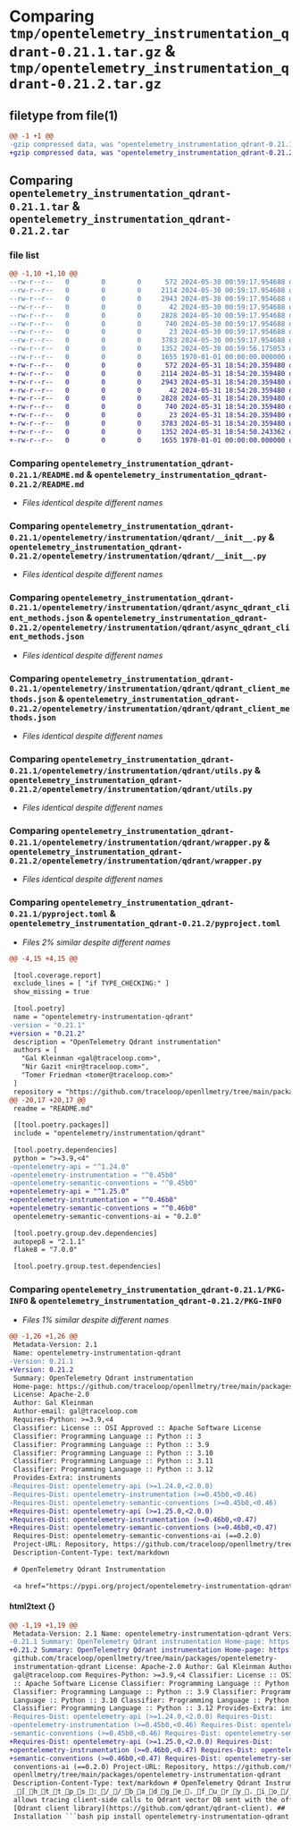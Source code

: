 # Comparing `tmp/opentelemetry_instrumentation_qdrant-0.21.1.tar.gz` & `tmp/opentelemetry_instrumentation_qdrant-0.21.2.tar.gz`

## filetype from file(1)

```diff
@@ -1 +1 @@
-gzip compressed data, was "opentelemetry_instrumentation_qdrant-0.21.1.tar", max compression
+gzip compressed data, was "opentelemetry_instrumentation_qdrant-0.21.2.tar", max compression
```

## Comparing `opentelemetry_instrumentation_qdrant-0.21.1.tar` & `opentelemetry_instrumentation_qdrant-0.21.2.tar`

### file list

```diff
@@ -1,10 +1,10 @@
--rw-r--r--   0        0        0      572 2024-05-30 00:59:17.954688 opentelemetry_instrumentation_qdrant-0.21.1/README.md
--rw-r--r--   0        0        0     2114 2024-05-30 00:59:17.954688 opentelemetry_instrumentation_qdrant-0.21.1/opentelemetry/instrumentation/qdrant/__init__.py
--rw-r--r--   0        0        0     2943 2024-05-30 00:59:17.954688 opentelemetry_instrumentation_qdrant-0.21.1/opentelemetry/instrumentation/qdrant/async_qdrant_client_methods.json
--rw-r--r--   0        0        0       42 2024-05-30 00:59:17.954688 opentelemetry_instrumentation_qdrant-0.21.1/opentelemetry/instrumentation/qdrant/config.py
--rw-r--r--   0        0        0     2828 2024-05-30 00:59:17.954688 opentelemetry_instrumentation_qdrant-0.21.1/opentelemetry/instrumentation/qdrant/qdrant_client_methods.json
--rw-r--r--   0        0        0      740 2024-05-30 00:59:17.954688 opentelemetry_instrumentation_qdrant-0.21.1/opentelemetry/instrumentation/qdrant/utils.py
--rw-r--r--   0        0        0       23 2024-05-30 00:59:17.954688 opentelemetry_instrumentation_qdrant-0.21.1/opentelemetry/instrumentation/qdrant/version.py
--rw-r--r--   0        0        0     3783 2024-05-30 00:59:17.954688 opentelemetry_instrumentation_qdrant-0.21.1/opentelemetry/instrumentation/qdrant/wrapper.py
--rw-r--r--   0        0        0     1352 2024-05-30 00:59:56.175053 opentelemetry_instrumentation_qdrant-0.21.1/pyproject.toml
--rw-r--r--   0        0        0     1655 1970-01-01 00:00:00.000000 opentelemetry_instrumentation_qdrant-0.21.1/PKG-INFO
+-rw-r--r--   0        0        0      572 2024-05-31 18:54:20.359480 opentelemetry_instrumentation_qdrant-0.21.2/README.md
+-rw-r--r--   0        0        0     2114 2024-05-31 18:54:20.359480 opentelemetry_instrumentation_qdrant-0.21.2/opentelemetry/instrumentation/qdrant/__init__.py
+-rw-r--r--   0        0        0     2943 2024-05-31 18:54:20.359480 opentelemetry_instrumentation_qdrant-0.21.2/opentelemetry/instrumentation/qdrant/async_qdrant_client_methods.json
+-rw-r--r--   0        0        0       42 2024-05-31 18:54:20.359480 opentelemetry_instrumentation_qdrant-0.21.2/opentelemetry/instrumentation/qdrant/config.py
+-rw-r--r--   0        0        0     2828 2024-05-31 18:54:20.359480 opentelemetry_instrumentation_qdrant-0.21.2/opentelemetry/instrumentation/qdrant/qdrant_client_methods.json
+-rw-r--r--   0        0        0      740 2024-05-31 18:54:20.359480 opentelemetry_instrumentation_qdrant-0.21.2/opentelemetry/instrumentation/qdrant/utils.py
+-rw-r--r--   0        0        0       23 2024-05-31 18:54:20.359480 opentelemetry_instrumentation_qdrant-0.21.2/opentelemetry/instrumentation/qdrant/version.py
+-rw-r--r--   0        0        0     3783 2024-05-31 18:54:20.359480 opentelemetry_instrumentation_qdrant-0.21.2/opentelemetry/instrumentation/qdrant/wrapper.py
+-rw-r--r--   0        0        0     1352 2024-05-31 18:54:50.243362 opentelemetry_instrumentation_qdrant-0.21.2/pyproject.toml
+-rw-r--r--   0        0        0     1655 1970-01-01 00:00:00.000000 opentelemetry_instrumentation_qdrant-0.21.2/PKG-INFO
```

### Comparing `opentelemetry_instrumentation_qdrant-0.21.1/README.md` & `opentelemetry_instrumentation_qdrant-0.21.2/README.md`

 * *Files identical despite different names*

### Comparing `opentelemetry_instrumentation_qdrant-0.21.1/opentelemetry/instrumentation/qdrant/__init__.py` & `opentelemetry_instrumentation_qdrant-0.21.2/opentelemetry/instrumentation/qdrant/__init__.py`

 * *Files identical despite different names*

### Comparing `opentelemetry_instrumentation_qdrant-0.21.1/opentelemetry/instrumentation/qdrant/async_qdrant_client_methods.json` & `opentelemetry_instrumentation_qdrant-0.21.2/opentelemetry/instrumentation/qdrant/async_qdrant_client_methods.json`

 * *Files identical despite different names*

### Comparing `opentelemetry_instrumentation_qdrant-0.21.1/opentelemetry/instrumentation/qdrant/qdrant_client_methods.json` & `opentelemetry_instrumentation_qdrant-0.21.2/opentelemetry/instrumentation/qdrant/qdrant_client_methods.json`

 * *Files identical despite different names*

### Comparing `opentelemetry_instrumentation_qdrant-0.21.1/opentelemetry/instrumentation/qdrant/utils.py` & `opentelemetry_instrumentation_qdrant-0.21.2/opentelemetry/instrumentation/qdrant/utils.py`

 * *Files identical despite different names*

### Comparing `opentelemetry_instrumentation_qdrant-0.21.1/opentelemetry/instrumentation/qdrant/wrapper.py` & `opentelemetry_instrumentation_qdrant-0.21.2/opentelemetry/instrumentation/qdrant/wrapper.py`

 * *Files identical despite different names*

### Comparing `opentelemetry_instrumentation_qdrant-0.21.1/pyproject.toml` & `opentelemetry_instrumentation_qdrant-0.21.2/pyproject.toml`

 * *Files 2% similar despite different names*

```diff
@@ -4,15 +4,15 @@
 
 [tool.coverage.report]
 exclude_lines = [ "if TYPE_CHECKING:" ]
 show_missing = true
 
 [tool.poetry]
 name = "opentelemetry-instrumentation-qdrant"
-version = "0.21.1"
+version = "0.21.2"
 description = "OpenTelemetry Qdrant instrumentation"
 authors = [
   "Gal Kleinman <gal@traceloop.com>",
   "Nir Gazit <nir@traceloop.com>",
   "Tomer Friedman <tomer@traceloop.com>"
 ]
 repository = "https://github.com/traceloop/openllmetry/tree/main/packages/opentelemetry-instrumentation-qdrant"
@@ -20,17 +20,17 @@
 readme = "README.md"
 
 [[tool.poetry.packages]]
 include = "opentelemetry/instrumentation/qdrant"
 
 [tool.poetry.dependencies]
 python = ">=3.9,<4"
-opentelemetry-api = "^1.24.0"
-opentelemetry-instrumentation = "^0.45b0"
-opentelemetry-semantic-conventions = "^0.45b0"
+opentelemetry-api = "^1.25.0"
+opentelemetry-instrumentation = "^0.46b0"
+opentelemetry-semantic-conventions = "^0.46b0"
 opentelemetry-semantic-conventions-ai = "0.2.0"
 
 [tool.poetry.group.dev.dependencies]
 autopep8 = "2.1.1"
 flake8 = "7.0.0"
 
 [tool.poetry.group.test.dependencies]
```

### Comparing `opentelemetry_instrumentation_qdrant-0.21.1/PKG-INFO` & `opentelemetry_instrumentation_qdrant-0.21.2/PKG-INFO`

 * *Files 1% similar despite different names*

```diff
@@ -1,26 +1,26 @@
 Metadata-Version: 2.1
 Name: opentelemetry-instrumentation-qdrant
-Version: 0.21.1
+Version: 0.21.2
 Summary: OpenTelemetry Qdrant instrumentation
 Home-page: https://github.com/traceloop/openllmetry/tree/main/packages/opentelemetry-instrumentation-qdrant
 License: Apache-2.0
 Author: Gal Kleinman
 Author-email: gal@traceloop.com
 Requires-Python: >=3.9,<4
 Classifier: License :: OSI Approved :: Apache Software License
 Classifier: Programming Language :: Python :: 3
 Classifier: Programming Language :: Python :: 3.9
 Classifier: Programming Language :: Python :: 3.10
 Classifier: Programming Language :: Python :: 3.11
 Classifier: Programming Language :: Python :: 3.12
 Provides-Extra: instruments
-Requires-Dist: opentelemetry-api (>=1.24.0,<2.0.0)
-Requires-Dist: opentelemetry-instrumentation (>=0.45b0,<0.46)
-Requires-Dist: opentelemetry-semantic-conventions (>=0.45b0,<0.46)
+Requires-Dist: opentelemetry-api (>=1.25.0,<2.0.0)
+Requires-Dist: opentelemetry-instrumentation (>=0.46b0,<0.47)
+Requires-Dist: opentelemetry-semantic-conventions (>=0.46b0,<0.47)
 Requires-Dist: opentelemetry-semantic-conventions-ai (==0.2.0)
 Project-URL: Repository, https://github.com/traceloop/openllmetry/tree/main/packages/opentelemetry-instrumentation-qdrant
 Description-Content-Type: text/markdown
 
 # OpenTelemetry Qdrant Instrumentation
 
 <a href="https://pypi.org/project/opentelemetry-instrumentation-qdrant/">
```

#### html2text {}

```diff
@@ -1,19 +1,19 @@
 Metadata-Version: 2.1 Name: opentelemetry-instrumentation-qdrant Version:
-0.21.1 Summary: OpenTelemetry Qdrant instrumentation Home-page: https://
+0.21.2 Summary: OpenTelemetry Qdrant instrumentation Home-page: https://
 github.com/traceloop/openllmetry/tree/main/packages/opentelemetry-
 instrumentation-qdrant License: Apache-2.0 Author: Gal Kleinman Author-email:
 gal@traceloop.com Requires-Python: >=3.9,<4 Classifier: License :: OSI Approved
 :: Apache Software License Classifier: Programming Language :: Python :: 3
 Classifier: Programming Language :: Python :: 3.9 Classifier: Programming
 Language :: Python :: 3.10 Classifier: Programming Language :: Python :: 3.11
 Classifier: Programming Language :: Python :: 3.12 Provides-Extra: instruments
-Requires-Dist: opentelemetry-api (>=1.24.0,<2.0.0) Requires-Dist:
-opentelemetry-instrumentation (>=0.45b0,<0.46) Requires-Dist: opentelemetry-
-semantic-conventions (>=0.45b0,<0.46) Requires-Dist: opentelemetry-semantic-
+Requires-Dist: opentelemetry-api (>=1.25.0,<2.0.0) Requires-Dist:
+opentelemetry-instrumentation (>=0.46b0,<0.47) Requires-Dist: opentelemetry-
+semantic-conventions (>=0.46b0,<0.47) Requires-Dist: opentelemetry-semantic-
 conventions-ai (==0.2.0) Project-URL: Repository, https://github.com/traceloop/
 openllmetry/tree/main/packages/opentelemetry-instrumentation-qdrant
 Description-Content-Type: text/markdown # OpenTelemetry Qdrant Instrumentation
 _[_h_t_t_p_s_:_/_/_b_a_d_g_e_._f_u_r_y_._i_o_/_p_y_/_o_p_e_n_t_e_l_e_m_e_t_r_y_-_i_n_s_t_r_u_m_e_n_t_a_t_i_o_n_-_q_d_r_a_n_t_._s_v_g_]This library
 allows tracing client-side calls to Qdrant vector DB sent with the official
 [Qdrant client library](https://github.com/qdrant/qdrant-client). ##
 Installation ```bash pip install opentelemetry-instrumentation-qdrant ``` ##
```

